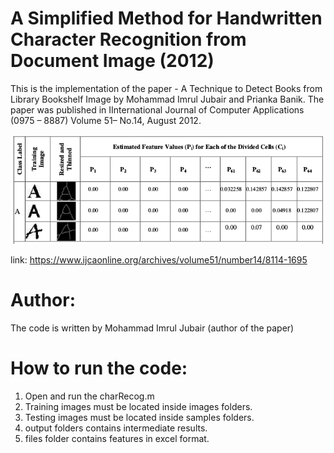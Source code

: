 # A Simplified Method for Handwritten Character Recognition from Document Image (2012)

This is the implementation of the paper - A Technique to Detect Books from Library Bookshelf Image
by Mohammad Imrul Jubair and Prianka Banik. The paper was published in IInternational Journal of Computer Applications (0975 – 8887) Volume 51– No.14, August 2012.

![Alt text](https://github.com/imruljubair/A-Simplified-Method-for-Handwritten-Character-Recognition-from-Document-Image/blob/master/files/screenshot.png)


link: https://www.ijcaonline.org/archives/volume51/number14/8114-1695

# Author:

The code is written by Mohammad Imrul Jubair (author of the paper)

# How to run the code:

1. Open and run the charRecog.m
2. Training images must be located inside images folders.
3. Testing images must be located inside samples folders.
4. output folders contains intermediate results.
5. files folder contains features in excel format.
